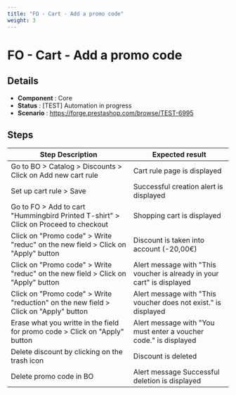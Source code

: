 ```yaml
---
title: "FO - Cart - Add a promo code"
weight: 3
---
```


# FO - Cart - Add a promo code
## Details
* **Component** : Core
* **Status** : [TEST] Automation in progress
* **Scenario** : https://forge.prestashop.com/browse/TEST-6995

## Steps
| Step Description | Expected result |
| ----- | ----- |
| Go to BO > Catalog > Discounts > Click on Add new cart rule | Cart rule page is displayed |
| Set up cart rule > Save | Successful creation alert is displayed |
| Go to FO > Add to cart "Hummingbird Printed T-shirt" > Click on Proceed to checkout | Shopping cart is displayed |
| Click on "Promo code" > Write "reduc" on the new field > Click on "Apply" button | Discount is taken into account (-20,00€) |
| Click on "Promo code" > Write "reduc" on the new field > Click on "Apply" button | Alert message with "This voucher is already in your cart" is displayed |
| Click on "Promo code" > Write "reduction" on the new field > Click on "Apply" button | Alert message with "This voucher does not exist." is displayed |
| Erase what you writte in the field for promo code > Click on "Apply" button | Alert message with "You must enter a voucher code." is displayed |
| Delete discount by clicking on the trash icon | Discount is deleted |
| Delete promo code in BO | Alert message Successful deletion is displayed |
